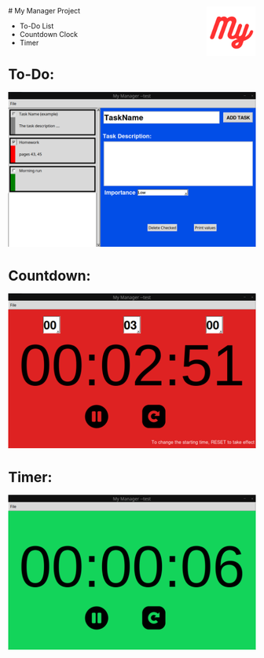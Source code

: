 <img align="right" width = 100 height = 100 src="https://github.com/YounesRabeh/University_Projects/blob/main/my_manager/about/MyManagerLogo.png">
# My Manager Project 


* To-Do List
* Countdown Clock
* Timer



# To-Do:
![](https://github.com/YounesRabeh/University_Projects/blob/main/my_manager/about/ToDoWindow.png)

# Countdown:
![](https://github.com/YounesRabeh/University_Projects/blob/main/my_manager/about/CountdownWindow.png)

# Timer:
![](https://github.com/YounesRabeh/University_Projects/blob/main/my_manager/about/TimerWindow.png)
